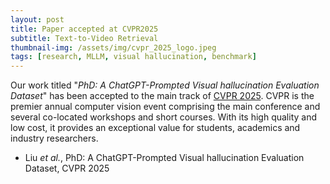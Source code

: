 ```yaml
---
layout: post
title: Paper accepted at CVPR2025
subtitle: Text-to-Video Retrieval
thumbnail-img: /assets/img/cvpr_2025_logo.jpeg
tags: [research, MLLM, visual hallucination, benchmark]
---
```


Our work titled "*PhD: A ChatGPT-Prompted Visual hallucination Evaluation Dataset*" has been accepted to the main track of [CVPR 2025](http://cvpr.thecvf.com/Conferences/2025/). CVPR is the premier annual computer vision event comprising the main conference and several co-located workshops and short courses.  With its high quality and low cost, it provides an exceptional value for students, academics and industry researchers. 


+ Liu *et al.*, PhD: A ChatGPT-Prompted Visual hallucination Evaluation Dataset, CVPR 2025
